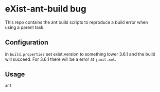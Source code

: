 # eXist-ant-build bug
This repo contains the ant build scripts to reproduce a build error when using
a parent task.

## Configuration
in `build.properties` set exist.version to something lower 3.6.1 and the build
will succeed. For 3.6.1 there will be a error at `junit.xml`.

## Usage
`ant`
